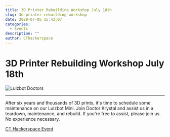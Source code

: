 ```yaml
---
title: 3D Printer Rebuilding Workshop July 18th
slug: 3d-printer-rebuilding-workshop
date: 2020-07-05 15:43:07
categories:
  - Events
description: ""
author: CThackerspace
---
```


# 3D Printer Rebuilding Workshop July 18th

![Lulzbot Doctors](/uploads/2020/07/lulzbot-doctors.png)

<hr />

After six years and thousands of 3D prints, it's time to schedule some maintenance on our Lulzbot Mini. Join Doctor Krystal and assist us in a teardown, maintenance, and rebuild. If you're free to assist, please join us. No experience necessary.

[CT Hackerspace Event](https://www.meetup.com/CT-Hackerspace/events/271738283/)
